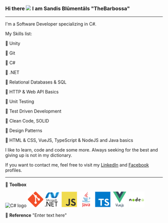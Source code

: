 ### Hi there <img src="https://raw.githubusercontent.com/MartinHeinz/MartinHeinz/master/wave.gif" width="30px"> I am Sandis Blūmentāls "TheBarbossa"
---
I'm a Software Developer specializing in C#. 

My Skills list: 

:small_blue_diamond: Unity

:small_blue_diamond: Git

:small_blue_diamond: C#

:small_blue_diamond: .NET

:small_blue_diamond: Relational Databases & SQL

:small_blue_diamond: HTTP & Web API Basics

:small_blue_diamond: Unit Testing

:small_blue_diamond: Test Driven Development

:small_blue_diamond: Clean Code, SOLID

:small_blue_diamond: Design Patterns

:small_blue_diamond: HTML & CSS, VueJS, TypeScript & NodeJS and Java basics

I like to learn, code and code some more. Always seeking for the best and giving up is not in my dictionary. 

If you want to contact me, feel free to visit my [LinkedIn](https://www.linkedin.com/in/sandis-blumentals/) and [Facebook](https://www.facebook.com/sandis.blumentals) profiles. 

---
🧰 **Toolbox**

<img src="https://camo.githubusercontent.com/8d56e87edf99e89bfc457cd62462e0b7aae19e6b197b1df5c542d474d8d76f81/68747470733a2f2f646576656c6f7065722e6665646f726170726f6a6563742e6f72672f7374617469632f6c6f676f2f6373686172702e706e67" alt="C# logo" width="50" height="50" /> <img src="https://github.com/devicons/devicon/blob/master/icons/git/git-original.svg" alt="Git logo" width="50" height="50" /> <img src="https://github.com/devicons/devicon/blob/master/icons/dot-net/dot-net-original-wordmark.svg" alt=".NET logo" width="50" height="50" /> <img src="https://github.com/devicons/devicon/blob/master/icons/javascript/javascript-original.svg" alt="JS logo" width="50" height="50" /> <img src="https://github.com/devicons/devicon/blob/master/icons/java/java-original-wordmark.svg" alt="JS logo" width="50" height="50" /> <img src="https://github.com/devicons/devicon/blob/master/icons/typescript/typescript-original.svg" alt="TS logo" width="50" height="50" /> <img src="https://github.com/devicons/devicon/blob/master/icons/vuejs/vuejs-original-wordmark.svg" alt="vueJS logo" width="50" height="50" /> 
<img src="https://github.com/devicons/devicon/blob/master/icons/nodejs/nodejs-original-wordmark.svg" alt="NodeJS logo" width="50" height="50" />

💎 **Reference**
"Enter text here"
<!--
**TheBarbossa/TheBarbossa** is a ✨ _special_ ✨ repository because its `README.md` (this file) appears on your GitHub profile.

Here are some ideas to get you started:

- 🔭 I’m currently working on ...
- 🌱 I’m currently learning ...
- 👯 I’m looking to collaborate on ...
- 🤔 I’m looking for help with ...
- 💬 Ask me about ...
- 📫 How to reach me: ...
- 😄 Pronouns: ...
- ⚡ Fun fact: ...
-->
